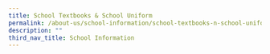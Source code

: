 ```yaml
---
title: School Textbooks & School Uniform
permalink: /about-us/school-information/school-textbooks-n-school-uniform/
description: ""
third_nav_title: School Information
---
```

